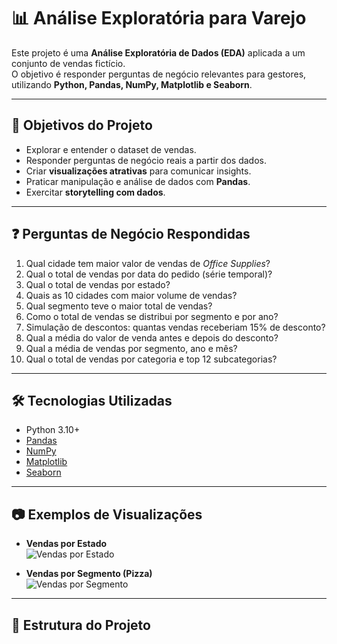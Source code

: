 # 📊 Análise Exploratória para Varejo

Este projeto é uma **Análise Exploratória de Dados (EDA)** aplicada a um conjunto de vendas fictício.  
O objetivo é responder perguntas de negócio relevantes para gestores, utilizando **Python, Pandas, NumPy, Matplotlib e Seaborn**.

---

## 🚀 Objetivos do Projeto
- Explorar e entender o dataset de vendas.
- Responder perguntas de negócio reais a partir dos dados.
- Criar **visualizações atrativas** para comunicar insights.
- Praticar manipulação e análise de dados com **Pandas**.
- Exercitar **storytelling com dados**.

---

## ❓ Perguntas de Negócio Respondidas
1. Qual cidade tem maior valor de vendas de *Office Supplies*?
2. Qual o total de vendas por data do pedido (série temporal)?
3. Qual o total de vendas por estado?
4. Quais as 10 cidades com maior volume de vendas?
5. Qual segmento teve o maior total de vendas?
6. Como o total de vendas se distribui por segmento e por ano?
7. Simulação de descontos: quantas vendas receberiam 15% de desconto?
8. Qual a média do valor de venda antes e depois do desconto?
9. Qual a média de vendas por segmento, ano e mês?
10. Qual o total de vendas por categoria e top 12 subcategorias?

---

## 🛠️ Tecnologias Utilizadas
- Python 3.10+
- [Pandas](https://pandas.pydata.org/)
- [NumPy](https://numpy.org/)
- [Matplotlib](https://matplotlib.org/)
- [Seaborn](https://seaborn.pydata.org/)

---

## 📷 Exemplos de Visualizações

- **Vendas por Estado**  
  ![Vendas por Estado](https://via.placeholder.com/600x300.png?text=Exemplo+Grafico+Barra)

- **Vendas por Segmento (Pizza)**  
  ![Vendas por Segmento](https://via.placeholder.com/600x300.png?text=Exemplo+Grafico+Pizza)

---

## 📂 Estrutura do Projeto
